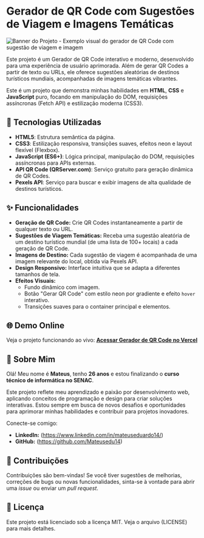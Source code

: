 # Gerador de QR Code com Sugestões de Viagem e Imagens Temáticas

![Banner do Projeto - Exemplo visual do gerador de QR Code com sugestão de viagem e imagem](/15_proj_gerador_code__/img/ProjetoQR.png)

Este projeto é um Gerador de QR Code interativo e moderno, desenvolvido para uma experiência de usuário aprimorada. Além de gerar QR Codes a partir de texto ou URLs, ele oferece sugestões aleatórias de destinos turísticos mundiais, acompanhadas de imagens temáticas vibrantes.

Este é um projeto que demonstra minhas habilidades em **HTML**, **CSS** e **JavaScript** puro, focando em manipulação do DOM, requisições assíncronas (Fetch API) e estilização moderna (CSS3).

## 🚀 Tecnologias Utilizadas

* **HTML5**: Estrutura semântica da página.
* **CSS3**: Estilização responsiva, transições suaves, efeitos neon e layout flexível (Flexbox).
* **JavaScript (ES6+)**: Lógica principal, manipulação do DOM, requisições assíncronas para APIs externas.
* **API QR Code (QRServer.com)**: Serviço gratuito para geração dinâmica de QR Codes.
* **Pexels API**: Serviço para buscar e exibir imagens de alta qualidade de destinos turísticos.

## ✨ Funcionalidades

* **Geração de QR Code:** Crie QR Codes instantaneamente a partir de qualquer texto ou URL.
* **Sugestões de Viagem Temáticas:** Receba uma sugestão aleatória de um destino turístico mundial (de uma lista de 100+ locais) a cada geração de QR Code.
* **Imagens de Destino:** Cada sugestão de viagem é acompanhada de uma imagem relevante do local, obtida via Pexels API.
* **Design Responsivo:** Interface intuitiva que se adapta a diferentes tamanhos de tela.
* **Efeitos Visuais:**
    * Fundo dinâmico com imagem.
    * Botão "Gerar QR Code" com estilo neon por gradiente e efeito `hover` interativo.
    * Transições suaves para o container principal e elementos.

## 🌐 Demo Online

Veja o projeto funcionando ao vivo:
[**Acessar Gerador de QR Code no Vercel**](https://projetoqrcode-git-main-mateus-eduardos-projects.vercel.app/)


## 🌟 Sobre Mim

Olá! Meu nome é **Mateus**, tenho **26 anos** e estou finalizando o **curso técnico de informática no SENAC**.

Este projeto reflete meu aprendizado e paixão por desenvolvimento web, aplicando conceitos de programação e design para criar soluções interativas. Estou sempre em busca de novos desafios e oportunidades para aprimorar minhas habilidades e contribuir para projetos inovadores.

Conecte-se comigo:
* **LinkedIn:** (https://www.linkedin.com/in/mateuseduardo14/)
* **GitHub:** (https://github.com/Mateusedu14)

## 🤝 Contribuições

Contribuições são bem-vindas! Se você tiver sugestões de melhorias, correções de bugs ou novas funcionalidades, sinta-se à vontade para abrir uma *issue* ou enviar um *pull request*.

## 📄 Licença

Este projeto está licenciado sob a licença MIT. Veja o arquivo (LICENSE) para mais detalhes.